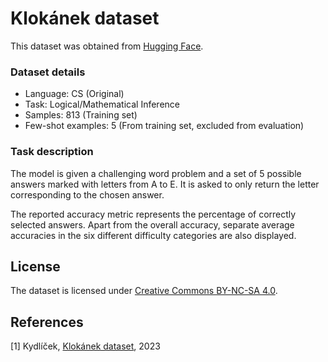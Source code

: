 # Klokánek dataset

This dataset was obtained from [Hugging Face](https://huggingface.co/datasets/hynky/klokan-qa).

### Dataset details

- Language: CS (Original)
- Task: Logical/Mathematical Inference
- Samples: 813 (Training set)
- Few-shot examples: 5 (From training set, excluded from evaluation)

### Task description

The model is given a challenging word problem and a set of 5 possible answers marked with letters from A to E. It is asked to only return the letter corresponding to the chosen answer.

The reported accuracy metric represents the percentage of correctly selected answers. Apart from the overall accuracy, separate average accuracies in the six different difficulty categories are also displayed.

## License

The dataset is licensed under [Creative Commons BY-NC-SA 4.0](https://creativecommons.org/licenses/by-nc-sa/4.0/).

## References

[1] Kydlíček, [Klokánek dataset](https://huggingface.co/datasets/hynky/klokan-qa), 2023
